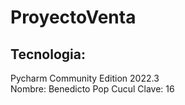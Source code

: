 # ProyectoVenta

## Tecnologia:
Pycharm Community Edition 2022.3 <br>
Nombre: Benedicto Pop Cucul
Clave: 16